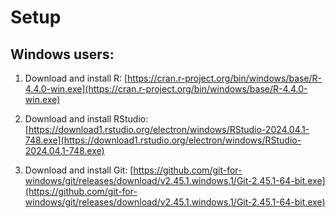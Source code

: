 # Setup

## Windows users:

1. Download and install R: [https://cran.r-project.org/bin/windows/base/R-4.4.0-win.exe](https://cran.r-project.org/bin/windows/base/R-4.4.0-win.exe)

2. Download and install RStudio: [https://download1.rstudio.org/electron/windows/RStudio-2024.04.1-748.exe](https://download1.rstudio.org/electron/windows/RStudio-2024.04.1-748.exe)

3. Download and install Git: [https://github.com/git-for-windows/git/releases/download/v2.45.1.windows.1/Git-2.45.1-64-bit.exe](https://github.com/git-for-windows/git/releases/download/v2.45.1.windows.1/Git-2.45.1-64-bit.exe)
